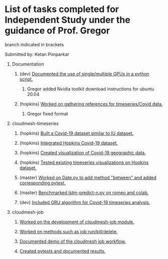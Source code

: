 # List of tasks completed for Independent Study under the guidance of Prof. Gregor

branch indicated in brackets

Submitted by: Ketan Pimparkar

1. Documentation

   1. (dev) [Documented the use of single/multiple GPUs in a python script.](https://github.com/cloudmesh/cloudmesh-timeseries/blob/dev/README-MultiGPU.md)
   
      1. Gregor added Nvidia toolkit download instructions for ubuntu 20.04

   2. (hopkins) [Worked on gathering references for timeseries/Covid data.](https://github.com/cloudmesh/cloudmesh-timeseries/blob/hopkins/timeseries.bib)
    
      1. Gregor fixed format

1. cloudmesh-timeseries  

   1. (hopkins) [Built a Covid-19 dataset similar to IU dataset.](https://github.com/cloudmesh/cloudmesh-timeseries/blob/hopkins/notes.md)
   
   2. (hopkins) [Integrated Hopkins Covid-19 dataset.](https://github.com/cloudmesh/cloudmesh-timeseries/commit/0b05586567422739b888305c8924b0a8c13b6687)
   
   3. (hopkins) [Created visualization of Covid-19 geographic data.](https://github.com/cloudmesh/cloudmesh-timeseries/blob/hopkins/notebook/Geo_plot_hopkins.ipynb)
   
   4. (hopkins) [Tested existing timeseries visualizations on Hopkins dataset.](https://github.com/cloudmesh/cloudmesh-timeseries/blob/hopkins/notebook/Hopkins.ipynb)
   
   5. (master) [Worked on Date.py to add method "between" and added corresponding pytest.](https://github.com/cloudmesh/cloudmesh-timeseries/commit/38cb59f41179288d185562f867f096afe085feb0)
        
   7. (master) [Benchmarked lstm-predict-n.py on romeo and colab.](https://github.com/cloudmesh/cloudmesh-timeseries/tree/master/notebook/benchmarks)
   
   8. (dev) [Included GRU algorithm for Covid-19 timeseries analysis.](https://github.com/cloudmesh/cloudmesh-timeseries/commit/e94cad5171bb3fafa595e00e2151a528a2cb9703)
   
    
2. cloudmesh-job

   1. [Worked on the development of cloudmesh-job module.](https://github.com/cloudmesh/cloudmesh-job)
   
   2. [Worked on methods such as job run/kill/delete.](https://github.com/cloudmesh/cloudmesh-job/blob/master/cloudmesh/job/command/job.py)
   
   3. [Documented demo of the cloudmesh job workflow.](https://github.com/cloudmesh/cloudmesh-job/blob/master/Job_Demo_Windows.md)
   
   4. [Created pytests and documented results.](https://github.com/cloudmesh/cloudmesh-job/tree/master/tests)

